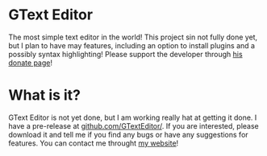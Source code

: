 # GText Editor
The most simple text editor in the world! This project sin not fully done yet, but I plan to have may features, including an option to install plugins and a possibly syntax highlighting! Please support the developer through [his donate page](https://ramirorocha.com/donate)!
# What is it?
GText Editor is not yet done, but I am working really hat at getting it done. I have a pre-release at [github.com/GTextEditor/](https://github.com/GTextEditor/). If you are interested, please download it and tell me if you find any bugs or have any suggestions for features. You can contact me throught [my website](https://ramirorocha.com)!
